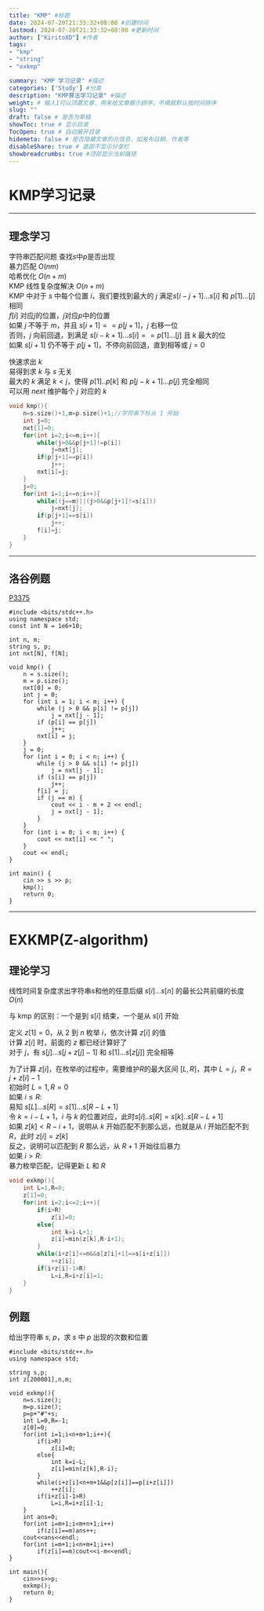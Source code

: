 ```yaml
---
title: "KMP" #标题
date: 2024-07-20T21:33:32+08:00 #创建时间
lastmod: 2024-07-20T21:33:32+08:00 #更新时间
author: ["KiritoXD"] #作者
tags: 
- "kmp"
- "string"
- "exkmp"

summary: "KMP 学习记录" #描述
categories: ['Study'] #分类
description: "KMP算法学习记录" #描述
weight: # 输入1可以顶置文章，用来给文章展示排序，不填就默认按时间排序
slug: ""
draft: false # 是否为草稿
showToc: true # 显示目录
TocOpen: true # 自动展开目录
hidemeta: false # 是否隐藏文章的元信息，如发布日期、作者等
disableShare: true # 底部不显示分享栏
showbreadcrumbs: true #顶部显示当前路径
---
```


# KMP学习记录
---
## 理念学习

字符串匹配问题 查找$s$中$p$是否出现  
暴力匹配 $O(nm)$  
哈希优化 $O(n+m)$  
KMP 线性复杂度解决 $O(n+m)$  
KMP 中对于 $s$ 中每个位置 $i$，我们要找到最大的 $j$ 满足$s[i - j +1]...s[i]$ 和 $p[1]...[j]$ 相同  
$f[i]$ 对应$j$的位置，$j$对应$p$中的位置  
如果 $j$ 不等于 $m$，并且 $s[i + 1] == p[j + 1]$，$j$ 右移一位  
否则，$j$ 向前回退，到满足 $s[i - k + 1]...s[i] == p[1]...[j]$ 且 $k$ 最大的位  
如果 $s[i + 1]$ 仍不等于 $p[j + 1]$，不停向前回退，直到相等或 $j = 0$  

快速求出 $k$  
易得到求 $k$ 与 $s$ 无关  
最大的 $k$ 满足 $k < j$，使得 $p[1]..p[k]$ 和 $p[j - k + 1]...p[j]$ 完全相同  
可以用 $next$ 维护每个 $j$ 对应的 $k$  

```c
void kmp(){
    n=s.size()+1,m=p.size()+1;//字符串下标从 1 开始
    int j=0;
    nxt[1]=0;
    for(int i=2;i<=m;i++){
        while(j>0&&p[j+1]!=p[i])
            j=nxt[j];
        if(p[j+1]==p[i])
            j++;
        nxt[i]=j;
    }
    j=0;
    for(int i=1;i<=n;i++){
        while((j==m)||(j>0&&p[j+1]!=s[i]))
            j=nxt[j];
        if(p[j+1]==s[i])
            j++;
        f[i]=j;
    }
}
```
---
## 洛谷例题

[P3375](https://www.luogu.com.cn/problem/P3375 "P3375 【模板】KMP")



```
#include <bits/stdc++.h>
using namespace std;
const int N = 1e6+10;

int n, m;
string s, p;
int nxt[N], f[N];

void kmp() {
    n = s.size();
    m = p.size();
    nxt[0] = 0;
    int j = 0;
    for (int i = 1; i < m; i++) {
        while (j > 0 && p[i] != p[j])
            j = nxt[j - 1];
        if (p[i] == p[j])
            j++;
        nxt[i] = j;
    }
    j = 0;
    for (int i = 0; i < n; i++) {
        while (j > 0 && s[i] != p[j])
            j = nxt[j - 1];
        if (s[i] == p[j])
            j++;
        f[i] = j;
        if (j == m) {
            cout << i - m + 2 << endl;
            j = nxt[j - 1];
        }
    }
    for (int i = 0; i < m; i++) {
        cout << nxt[i] << " ";
    }
    cout << endl;
}

int main() {
    cin >> s >> p;
    kmp();
    return 0;
}
```
---
# EXKMP(Z-algorithm)

## 理论学习 

线性时间复杂度求出字符串$s$和他的任意后缀 $s[i]...s[n]$ 的最长公共前缀的长度 $O(n)$  

与 kmp 的区别：一个是到 $s[i]$ 结束，一个是从 $s[i]$ 开始  

定义 $z[1] = 0$，从 $2$ 到 $n$ 枚举 $i$，依次计算 $z[i]$ 的值  
计算 $z[i]$ 时，前面的 $z$ 都已经计算好了  
对于 $j$，有 $s[j]...s[j + z[j] - 1]$ 和 $s[1]...s[z[j]]$ 完全相等  

为了计算 $z[i]$，在枚举$i$的过程中，需要维护$R$的最大区间 $[L, R]$，其中 $L = j$，$R =j + z[i] - 1$  
初始时 $L = 1,R = 0$  
如果 $i \leq R$:  
    易知 $s[L]...s[R] = s[1]...s[R - L + 1]$  
    令 $k = i - L + 1$，$i$ 与 $k$ 的位置对应，此时$s[i]..s[R] = s[k]..s[R - L + 1]$  
    如果 $z[k] < R - i + 1$，说明从 $k$ 开始匹配不到那么远，也就是从 $i$ 开始匹配不到 $R$，此时 $z[i] = z[k]$  
    反之，说明可以匹配到 $R$ 那么远，从 $R+1$ 开始往后暴力  
如果 $i > R$:  
    暴力枚举匹配，记得更新 $L$ 和 $R$   

```c
void exkmp(){
    int L=1,R=0;
    z[1]=0;
    for(int i=2;i<=2;i++){
        if(i>R)
            z[i]=0;
        else{
            int k=i-L+1;
            z[i]=min(z[k],R-i+1);
        }
        while(i+z[i]<=n&&s[z[i]+1]==s[i+z[i]])
            ++z[i];
        if(i+z[i]-1>R)
            L=i,R=i+z[i]=1;
    }
}
```

## 例题
给出字符串 $s$, $p$，求 $s$ 中 $p$ 出现的次数和位置
```
#include <bits/stdc++.h>
using namespace std;

string s,p;
int z[200001],n,m;

void exkmp(){
    n=s.size();
    m=p.size();
    p=p+"#"+s;
    int L=0,R=-1;
    z[0]=0;
    for(int i=1;i<n+m+1;i++){
        if(i>R)
            z[i]=0;
        else{
            int k=i-L;
            z[i]=min(z[k],R-i);
        }
        while(i+z[i]<n+m+1&&p[z[i]]==p[i+z[i]])
            ++z[i];
        if(i+z[i]-1>R)
            L=i,R=i+z[i]-1;
    }
    int ans=0;
    for(int i=m+1;i<m+n+1;i++)
        if(z[i]==m)ans++;
    cout<<ans<<endl;
    for(int i=m+1;i<n+m+1;i++)
        if(z[i]==m)cout<<i-m<<endl;
}

int main(){
    cin>>s>>p;
    exkmp();
    return 0;
}
```